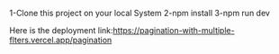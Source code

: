 1-Clone this project on your local System
2-npm install
3-npm run dev

Here is the deployment link:https://pagination-with-multiple-flters.vercel.app/pagination
